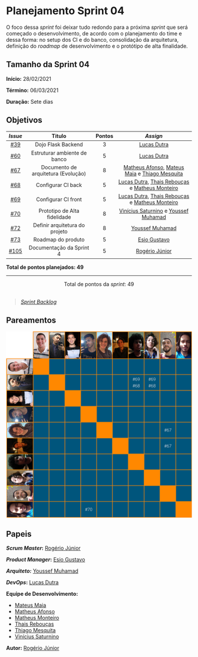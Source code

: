 # Planejamento Sprint 04

O foco dessa _sprint_ foi deixar tudo redondo para a próxima _sprint_ que será começado o desenvolvimento, de acordo com o planejamento do time e dessa forma: no setup dos CI e do banco, consolidação da arquitetura, definição do _roadmap_ de desenvolvimento e o protótipo de alta finalidade.

## Tamanho da Sprint 04

**Início:** 28/02/2021

**Término:** 06/03/2021

**Duração:** Sete dias

## Objetivos

<div class="full-width">

|                             _Issue_                              |               Titulo                | Pontos |                                                                         _Assign_                                                                          |
| :--------------------------------------------------------------: | :---------------------------------: | :----: | :-------------------------------------------------------------------------------------------------------------------------------------------------------: |
|  [#39](https://github.com/fga-eps-mds/2020.2-Lend.it/issues/39)  |         Dojo Flask Backend          |   3    |                                                       [Lucas Dutra](https://github.com/lucasdutraf)                                                       |
|  [#60](https://github.com/fga-eps-mds/2020.2-Lend.it/issues/60)  |    Estruturar ambiente de banco     |   5    |                                                       [Lucas Dutra](https://github.com/lucasdutraf)                                                       |
|  [#67](https://github.com/fga-eps-mds/2020.2-Lend.it/issues/67)  | Documento de arquitetura (Evolução) |   8    | [Matheus Afonso](https://github.com/Matheusafonsouza), [Mateus Maia](https://github.com/mateusmaiamaia) e [Thiago Mesquita](https://github.com/thiagompc) |
|  [#68](https://github.com/fga-eps-mds/2020.2-Lend.it/issues/68)  |         Configurar CI back          |   5    | [Lucas Dutra](https://github.com/lucasdutraf), [Thais Rebouças](https://github.com/Thais-ra) e [Matheus Monteiro](https://github.com/matheusyanmonteiro)  |
|  [#69](https://github.com/fga-eps-mds/2020.2-Lend.it/issues/69)  |         Configurar CI front         |   5    | [Lucas Dutra](https://github.com/lucasdutraf), [Thais Rebouças](https://github.com/Thais-ra) e [Matheus Monteiro](https://github.com/matheusyanmonteiro)  |
|  [#70](https://github.com/fga-eps-mds/2020.2-Lend.it/issues/70)  |    Prototipo de Alta fidelidade     |   8    |                       [Vinícius Saturnino](https://github.com/viniciussaturnino) e [Youssef Muhamad](https://github.com/youssef-md)                       |
|  [#72](https://github.com/fga-eps-mds/2020.2-Lend.it/issues/72)  |   Definir arquitetura do projeto    |   8    |                                                     [Youssef Muhamad](https://github.com/youssef-md)                                                      |
|  [#73](https://github.com/fga-eps-mds/2020.2-Lend.it/issues/73)  |         Roadmap do produto          |   5    |                                                      [Esio Gustavo](https://github.com/EsioFreitas)                                                       |
| [#105](https://github.com/fga-eps-mds/2020.2-Lend.it/issues/105) |      Documentação da Sprint 4       |   5    |                                                       [Rogério Júnior](https://github.com/rogerioo)                                                       |

</div>

<b>Total de pontos planejados: 49</b>

---

<div style="text-align: center"> Total de pontos da <i>sprint</i>: 49 </div> <br>

<!---Colocar no link abaixo as issues alocadas no milestone da Sprint--->

> [_Sprint_ _Backlog_](https://github.com/fga-eps-mds/2020.2-Lend.it/milestone/5?closed=1)

## Pareamentos

![pareamentos](../../../assets/img/sprint4/pareamentos.png)

## Papeis

**_Scrum Master_:** [Rogério Júnior](https://github.com/rogerioo)

**_Product Manager_:** [Esio Gustavo](https://github.com/EsioFreitas)

**_Arquiteto:_** [Youssef Muhamad](https://github.com/youssef-md)

**_DevOps_:** [Lucas Dutra](https://github.com/lucasdutraf)

**Equipe de Desenvolvimento:**

- [Mateus Maia](https://github.com/mateusmaiamaia)
- [Matheus Afonso](https://github.com/Matheusafonsouza)
- [Matheus Monteiro](https://github.com/matheusyanmonteiro)
- [Thais Rebouças](https://github.com/Thais-ra)
- [Thiago Mesquita](https://github.com/thiagompc)
- [Vinícius Saturnino](https://github.com/viniciussaturnino)

**Autor:** [Rogério Júnior](https://github.com/rogerioo)
